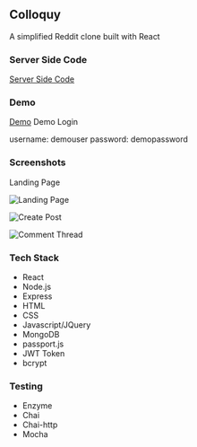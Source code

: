 ## Colloquy

A simplified Reddit clone built with React

### Server Side Code

[Server Side Code](https://github.com/xxsenix/colloquy-server)

### Demo

[Demo](https://quiet-beyond-44594.herokuapp.com/)
Demo Login

username: demouser
password: demopassword

### Screenshots

Landing Page

![Landing Page](https://user-images.githubusercontent.com/22872184/59154534-e322fa00-8a39-11e9-8997-5fd4084216f9.png)

![Create Post](https://user-images.githubusercontent.com/22872184/59154560-339a5780-8a3a-11e9-8af2-bb5d58e15378.png)

![Comment Thread](https://user-images.githubusercontent.com/22872184/59154566-5a588e00-8a3a-11e9-88ce-dbdcb160c77f.png)

### Tech Stack

- React
- Node.js
- Express
- HTML
- CSS
- Javascript/JQuery
- MongoDB
- passport.js
- JWT Token
- bcrypt

### Testing

- Enzyme
- Chai
- Chai-http
- Mocha
